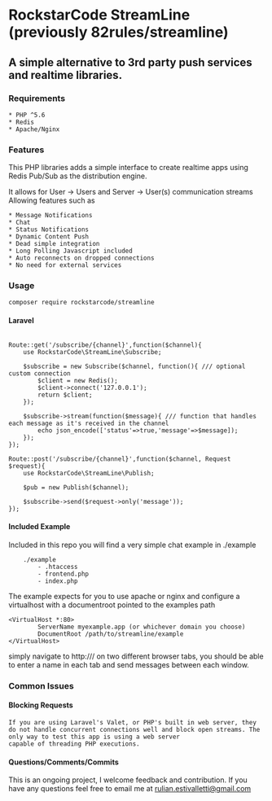 # RockstarCode StreamLine (previously 82rules/streamline)

## A simple alternative to 3rd party push services and realtime libraries.

### Requirements
	* PHP ^5.6
	* Redis
	* Apache/Nginx

### Features

This PHP libraries adds a simple interface to create realtime apps using Redis Pub/Sub as the distribution engine.

It allows for User -> Users and Server -> User(s) communication streams
Allowing features such as

	* Message Notifications
	* Chat
	* Status Notifications
	* Dynamic Content Push
   	* Dead simple integration
	* Long Polling Javascript included
	* Auto reconnects on dropped connections
	* No need for external services



### Usage

``` composer require rockstarcode/streamline ```

#### Laravel
``` ///routes file

Route::get('/subscribe/{channel}',function($channel){
    use RockstarCode\StreamLine\Subscribe;

    $subscribe = new Subscribe($channel, function(){ /// optional custom connection
        $client = new Redis();
        $client->connect('127.0.0.1');
        return $client;
    });

    $subscribe->stream(function($message){ /// function that handles each message as it's received in the channel
        echo json_encode(['status'=>true,'message'=>$message]);
    });
});

Route::post('/subscribe/{channel}',function($channel, Request $request){
    use RockstarCode\StreamLine\Publish;

    $pub = new Publish($channel);

    $subscribe->send($request->only('message'));
});
```

#### Included Example
Included in this repo you will find a very simple chat example in ./example
```
    ./example
        - .htaccess
        - frontend.php
        - index.php
```

The example expects for you to use apache or nginx and configure a virtualhost with a documentroot pointed to the examples path

```
<VirtualHost *:80>
        ServerName myexample.app (or whichever domain you choose)
        DocumentRoot /path/to/streamline/example
</VirtualHost>
```

simply navigate to http://<your host>/ on two different browser tabs, you should be able to enter a name in each tab and send messages between each window.



### Common Issues

#### Blocking Requests
    If you are using Laravel's Valet, or PHP's built in web server, they do not handle concurrent connections well and block open streams. The only way to test this app is using a web server
    capable of threading PHP executions.

#### Questions/Comments/Commits

This is an ongoing project, I welcome feedback and contribution. If you have any questions feel free to email me at rulian.estivalletti@gmail.com



